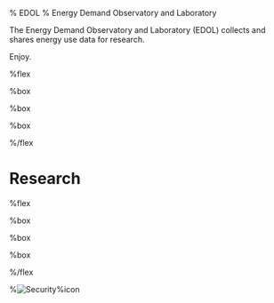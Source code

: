 % EDOL
% Energy Demand Observatory and Laboratory

The Energy Demand Observatory and Laboratory (EDOL) collects and shares energy use data for research.

Enjoy.

%flex

[](News)%box

[](About)%box

[](People)%box

%/flex

# Research

%flex

[](Research/Observatory)%box

[](Research/Labs)%box

[](Research/Labs/Heat)%box

%/flex




%![Security](https://imgs.xkcd.com/comics/code_talkers.png)%icon
